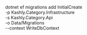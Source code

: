 dotnet ef migrations add InitialCreate \
    -p Kashly.Category.Infrastructure \
    -s Kashly.Category.Api \
    -o Data/Migrations \
    --context WriteDbContext
